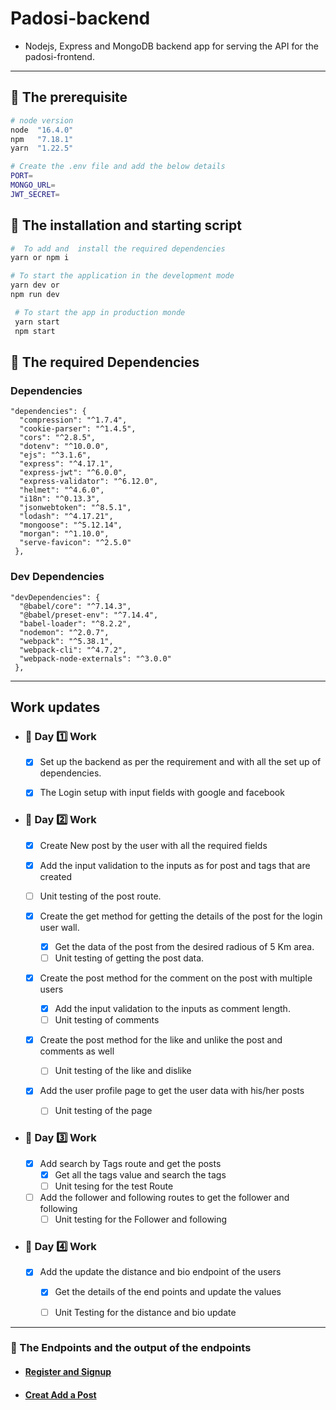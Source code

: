 # Padosi-backend

- Nodejs, Express and MongoDB backend app for serving the API for the padosi-frontend.

---

## 🏁 The prerequisite

```bash
# node version
node  "16.4.0"
npm   "7.18.1"
yarn  "1.22.5"

# Create the .env file and add the below details
PORT=
MONGO_URL=
JWT_SECRET=
```

## 🏁 The installation and starting script

```bash
#  To add and  install the required dependencies
yarn or npm i

# To start the application in the development mode
yarn dev or
npm run dev

 # To start the app in production monde
 yarn start
 npm start
```

## 🏁 The required Dependencies

### Dependencies

```b
"dependencies": {
  "compression": "^1.7.4",
  "cookie-parser": "^1.4.5",
  "cors": "^2.8.5",
  "dotenv": "^10.0.0",
  "ejs": "^3.1.6",
  "express": "^4.17.1",
  "express-jwt": "^6.0.0",
  "express-validator": "^6.12.0",
  "helmet": "^4.6.0",
  "i18n": "^0.13.3",
  "jsonwebtoken": "^8.5.1",
  "lodash": "^4.17.21",
  "mongoose": "^5.12.14",
  "morgan": "^1.10.0",
  "serve-favicon": "^2.5.0"
 },
```

### Dev Dependencies

```b
"devDependencies": {
  "@babel/core": "^7.14.3",
  "@babel/preset-env": "^7.14.4",
  "babel-loader": "^8.2.2",
  "nodemon": "^2.0.7",
  "webpack": "^5.38.1",
  "webpack-cli": "^4.7.2",
  "webpack-node-externals": "^3.0.0"
 },
```

---

## Work updates

- ### 🏁 Day 1️⃣ Work

  - [x]  Set up the backend as per the requirement and with all the set up of dependencies.

  - [x] The Login setup with input fields with google and facebook

- ### 🏁 Day 2️⃣ Work

  - [x]  Create New post by the user with all the required fields
    - [x] Add the input validation to the inputs as for post and tags that are created
    - [ ] Unit testing of the post route.

  - [x] Create the get method for getting the details of the post for the login user wall.
    - [x] Get the data of the post from the desired radious of 5 Km area.
    - [ ] Unit testing of getting the post data.

  - [x] Create the post method for the comment on the post with multiple users
    - [x] Add the input validation to the inputs as comment length.
    - [ ] Unit testing of comments

  - [x] Create the post method for the like and unlike the post and comments as well
    - [ ] Unit testing of the like and dislike

  - [x] Add the user profile page to get the user data with his/her posts
    - [ ] Unit testing of the page

- ### 🏁 Day 3️⃣ Work

  - [x] Add search by Tags route and get the posts
    - [x] Get all the tags value and search the tags
    - [ ] Unit tesing for the test Route

  - [ ] Add the follower and following routes to get the follower and following
    - [ ] Unit testing for the Follower and following

- ### 🏁 Day 4️⃣ Work

  - [x] Add the update the distance and bio endpoint of the users
    - [x] Get the details of the end points and update the values
    - [ ] Unit Testing for the distance and bio update


---

### 🥇 The Endpoints and the output of the endpoints

- #### [Register and Signup](lib/registerSignup.md)

- #### [Creat Add a Post](lib/addPost.md)

